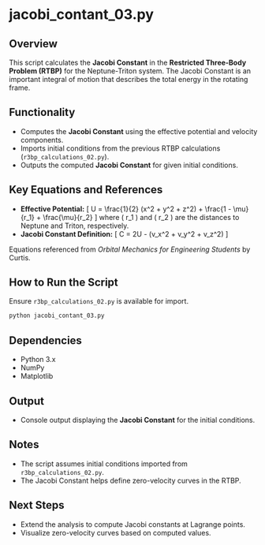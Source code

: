 # jacobi_contant_03.py

## Overview
This script calculates the **Jacobi Constant** in the **Restricted Three-Body Problem (RTBP)** for the Neptune-Triton system. The Jacobi Constant is an important integral of motion that describes the total energy in the rotating frame.

## Functionality
- Computes the **Jacobi Constant** using the effective potential and velocity components.
- Imports initial conditions from the previous RTBP calculations (`r3bp_calculations_02.py`).
- Outputs the computed **Jacobi Constant** for given initial conditions.

## Key Equations and References
- **Effective Potential:**
  \[
  U = \frac{1}{2} (x^2 + y^2 + z^2) + \frac{1 - \mu}{r_1} + \frac{\mu}{r_2}
  \]
  where \( r_1 \) and \( r_2 \) are the distances to Neptune and Triton, respectively.
- **Jacobi Constant Definition:**
  \[
  C = 2U - (v_x^2 + v_y^2 + v_z^2)
  \]

Equations referenced from *Orbital Mechanics for Engineering Students* by Curtis.

## How to Run the Script
Ensure `r3bp_calculations_02.py` is available for import.
```sh
python jacobi_contant_03.py
```

## Dependencies
- Python 3.x
- NumPy
- Matplotlib

## Output
- Console output displaying the **Jacobi Constant** for the initial conditions.

## Notes
- The script assumes initial conditions imported from `r3bp_calculations_02.py`.
- The Jacobi Constant helps define zero-velocity curves in the RTBP.

## Next Steps
- Extend the analysis to compute Jacobi constants at Lagrange points.
- Visualize zero-velocity curves based on computed values.

